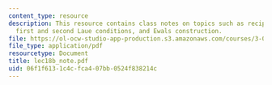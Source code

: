 ```yaml
---
content_type: resource
description: This resource contains class notes on topics such as reciprocal lattice,
  first and second Laue conditions, and Ewals construction.
file: https://ol-ocw-studio-app-production.s3.amazonaws.com/courses/3-012-fundamentals-of-materials-science-fall-2005/06f1f6131c4cfca407bb0524f838214c_lec18b_note.pdf
file_type: application/pdf
resourcetype: Document
title: lec18b_note.pdf
uid: 06f1f613-1c4c-fca4-07bb-0524f838214c
---
```

